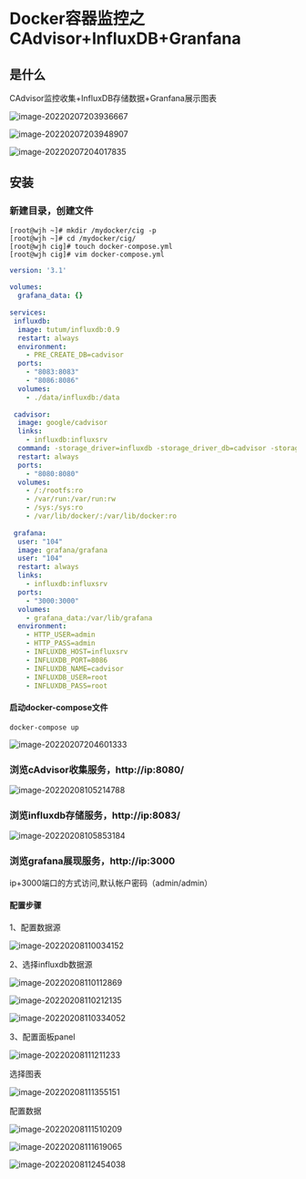 # Docker容器监控之CAdvisor+InfluxDB+Granfana

## 是什么

CAdvisor监控收集+InfluxDB存储数据+Granfana展示图表

![image-20220207203936667](https://cdn.jsdelivr.net/gh/fhwlnetwork/blos_imgs/img/202202072039735.png)

![image-20220207203948907](https://cdn.jsdelivr.net/gh/fhwlnetwork/blos_imgs/img/202202072039975.png)

![image-20220207204017835](https://cdn.jsdelivr.net/gh/fhwlnetwork/blos_imgs/img/202202072040899.png)

## 安装
### 新建目录，创建文件

```SH
[root@wjh ~]# mkdir /mydocker/cig -p
[root@wjh ~]# cd /mydocker/cig/
[root@wjh cig]# touch docker-compose.yml
[root@wjh cig]# vim docker-compose.yml
```

```yaml
version: '3.1'
 
volumes:
  grafana_data: {}
 
services:
 influxdb:
  image: tutum/influxdb:0.9
  restart: always
  environment:
    - PRE_CREATE_DB=cadvisor
  ports:
    - "8083:8083"
    - "8086:8086"
  volumes:
    - ./data/influxdb:/data
 
 cadvisor:
  image: google/cadvisor
  links:
    - influxdb:influxsrv
  command: -storage_driver=influxdb -storage_driver_db=cadvisor -storage_driver_host=influxsrv:8086
  restart: always
  ports:
    - "8080:8080"
  volumes:
    - /:/rootfs:ro
    - /var/run:/var/run:rw
    - /sys:/sys:ro
    - /var/lib/docker/:/var/lib/docker:ro
 
 grafana:
  user: "104"
  image: grafana/grafana
  user: "104"
  restart: always
  links:
    - influxdb:influxsrv
  ports:
    - "3000:3000"
  volumes:
    - grafana_data:/var/lib/grafana
  environment:
    - HTTP_USER=admin
    - HTTP_PASS=admin
    - INFLUXDB_HOST=influxsrv
    - INFLUXDB_PORT=8086
    - INFLUXDB_NAME=cadvisor
    - INFLUXDB_USER=root
    - INFLUXDB_PASS=root

```

#### 启动docker-compose文件

```SH
docker-compose up
```

![image-20220207204601333](https://cdn.jsdelivr.net/gh/fhwlnetwork/blos_imgs/img/202202072046424.png)

### 浏览cAdvisor收集服务，http://ip:8080/

![image-20220208105214788](https://cdn.jsdelivr.net/gh/fhwlnetwork/blos_imgs/img/image-20220208105214788.png)

### 浏览influxdb存储服务，http://ip:8083/

![image-20220208105853184](https://cdn.jsdelivr.net/gh/fhwlnetwork/blos_imgs/img/image-20220208105853184.png)

### 浏览grafana展现服务，http://ip:3000

ip+3000端口的方式访问,默认帐户密码（admin/admin）

#### 配置步骤

1、配置数据源

![image-20220208110034152](https://cdn.jsdelivr.net/gh/fhwlnetwork/blos_imgs/img/image-20220208110034152.png)



2、选择influxdb数据源

![image-20220208110112869](https://cdn.jsdelivr.net/gh/fhwlnetwork/blos_imgs/img/image-20220208110112869.png)

![image-20220208110212135](https://cdn.jsdelivr.net/gh/fhwlnetwork/blos_imgs/img/image-20220208110212135.png)

![image-20220208110334052](https://cdn.jsdelivr.net/gh/fhwlnetwork/blos_imgs/img/image-20220208110334052.png)

3、配置面板panel

![image-20220208111211233](https://cdn.jsdelivr.net/gh/fhwlnetwork/blos_imgs/img/image-20220208111211233.png)

选择图表

![image-20220208111355151](https://cdn.jsdelivr.net/gh/fhwlnetwork/blos_imgs/img/image-20220208111355151.png)

配置数据

![image-20220208111510209](https://cdn.jsdelivr.net/gh/fhwlnetwork/blos_imgs/img/image-20220208111510209.png)

![image-20220208111619065](https://cdn.jsdelivr.net/gh/fhwlnetwork/blos_imgs/img/image-20220208111619065.png)

![image-20220208112454038](https://cdn.jsdelivr.net/gh/fhwlnetwork/blos_imgs/img/image-20220208112454038.png)